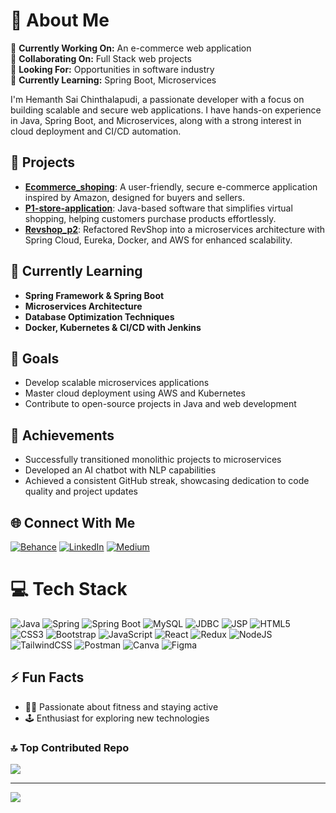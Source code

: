 # 💫 About Me
🔭 **Currently Working On:** An e-commerce web application  
👯 **Collaborating On:** Full Stack web projects  
🤝 **Looking For:** Opportunities in software industry  
🌱 **Currently Learning:** Spring Boot, Microservices


I'm Hemanth Sai Chinthalapudi, a passionate developer with a focus on building scalable and secure web applications. I have hands-on experience in Java, Spring Boot, and Microservices, along with a strong interest in cloud deployment and CI/CD automation.

## 🚀 Projects
- **[Ecommerce_shoping](https://github.com/hemanthsaich/OnlineShopingApp)**: A user-friendly, secure e-commerce application inspired by Amazon, designed for buyers and sellers.
- **[P1-store-application](https://github.com/hemanthsaich/StoreApplication)**: Java-based software that simplifies virtual shopping, helping customers purchase products effortlessly.
- **[Revshop_p2](https://github.com/hemanthsaich/Revshop_p2)**: Refactored RevShop into a microservices architecture with Spring Cloud, Eureka, Docker, and AWS for enhanced scalability.

## 🌱 Currently Learning
- **Spring Framework & Spring Boot**
- **Microservices Architecture**
- **Database Optimization Techniques**
- **Docker, Kubernetes & CI/CD with Jenkins**

## 🎯 Goals
- Develop scalable microservices applications
- Master cloud deployment using AWS and Kubernetes
- Contribute to open-source projects in Java and web development

## 🏅 Achievements
- Successfully transitioned monolithic projects to microservices
- Developed an AI chatbot with NLP capabilities
- Achieved a consistent GitHub streak, showcasing dedication to code quality and project updates

## 🌐 Connect With Me
[![Behance](https://img.shields.io/badge/Behance-1769ff?logo=behance&logoColor=white)](https://behance.net/hemanthsai13)
[![LinkedIn](https://img.shields.io/badge/LinkedIn-%230077B5.svg?logo=linkedin&logoColor=white)](https://linkedin.com/in/hemanthsaich)
[![Medium](https://img.shields.io/badge/Medium-12100E?logo=medium&logoColor=white)](https://medium.com/@hemanthsaich)

# 💻 Tech Stack
![Java](https://img.shields.io/badge/java-%23ED8B00.svg?style=plastic&logo=openjdk&logoColor=white) 
![Spring](https://img.shields.io/badge/spring-%236DB33F.svg?style=plastic&logo=spring&logoColor=white) 
![Spring Boot](https://img.shields.io/badge/springboot-%236DB33F.svg?style=plastic&logo=springboot&logoColor=white) 
![MySQL](https://img.shields.io/badge/mysql-%2300000f.svg?style=plastic&logo=mysql&logoColor=white) 
![JDBC](https://img.shields.io/badge/jdbc-%23007396.svg?style=plastic&logo=java&logoColor=white) 
![JSP](https://img.shields.io/badge/jsp-%23E34F26.svg?style=plastic&logo=html5&logoColor=white) 
![HTML5](https://img.shields.io/badge/html5-%23E34F26.svg?style=plastic&logo=html5&logoColor=white) 
![CSS3](https://img.shields.io/badge/css3-%231572B6.svg?style=plastic&logo=css3&logoColor=white) 
![Bootstrap](https://img.shields.io/badge/bootstrap-%238511FA.svg?style=plastic&logo=bootstrap&logoColor=white) 
![JavaScript](https://img.shields.io/badge/javascript-%23F7DF1E.svg?style=plastic&logo=javascript&logoColor=black) 
![React](https://img.shields.io/badge/react-%2320232a.svg?style=plastic&logo=react&logoColor=%2361DAFB) 
![Redux](https://img.shields.io/badge/redux-%23593d88.svg?style=plastic&logo=redux&logoColor=white) 
![NodeJS](https://img.shields.io/badge/node.js-6DA55F?style=plastic&logo=node.js&logoColor=white) 
![TailwindCSS](https://img.shields.io/badge/tailwindcss-%2338B2AC.svg?style=plastic&logo=tailwind-css&logoColor=white) 
![Postman](https://img.shields.io/badge/Postman-FF6C37?style=plastic&logo=postman&logoColor=white) 
![Canva](https://img.shields.io/badge/Canva-%2300C4CC.svg?style=plastic&logo=Canva&logoColor=white) 
![Figma](https://img.shields.io/badge/figma-%23F24E1E.svg?style=plastic&logo=figma&logoColor=white)




## ⚡ Fun Facts
- 🏋️‍♂️ Passionate about fitness and staying active
- 🕹️ Enthusiast for exploring new technologies

### 🔝 Top Contributed Repo
![](https://github-contributor-stats.vercel.app/api?username=hemanthsaich&limit=5&theme=dark&combine_all_yearly_contributions=true)

---
[![](https://visitcount.itsvg.in/api?id=hemanthsaich&icon=0&color=0)](https://visitcount.itsvg.in)
